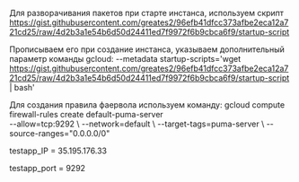 Для разворачивания пакетов при старте инстанса, используем скрипт https://gist.githubusercontent.com/greates2/96efb41dfcc373afbe2eca12a721cd25/raw/4d2b3a1e54b6d50d24411ed7f9972f6b9cbca6f9/startup-script

Прописываем его при создание инстанса, указываем дополнительный параметр команды gcloud:
--metadata startup-scripts='wget https://gist.githubusercontent.com/greates2/96efb41dfcc373afbe2eca12a721cd25/raw/4d2b3a1e54b6d50d24411ed7f9972f6b9cbca6f9/startup-script | bash'

Для создания правила фаервола используем команду:
gcloud compute firewall-rules create default-puma-server \
 --allow=tcp:9292 \ 
 --network=default \ 
 --target-tags=puma-server \ 
 --source-ranges="0.0.0.0/0"



testapp_IP = 35.195.176.33 

testapp_port = 9292 
